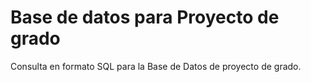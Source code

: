 # Base de datos para Proyecto de grado
Consulta en formato SQL para la Base de Datos de proyecto de grado.
